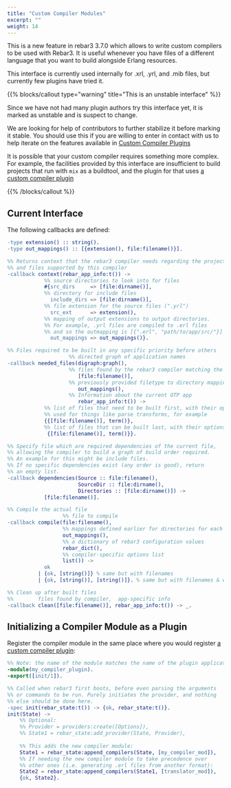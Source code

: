 ```yaml
---
title: "Custom Compiler Modules"
excerpt: ""
weight: 14
---
```


This is a new feature in rebar3 3.7.0 which allows to write custom compilers to be used with Rebar3. It is useful whenever you have files of a different language that you want to build alongside Erlang resources.

This interface is currently used internally for .xrl, .yrl, and .mib files, but currently few plugins have tried it.

{{% blocks/callout type="warning" title="This is an unstable interface" %}}

Since we have not had many plugin authors try this interface yet, it is marked as unstable and is suspect to change.

We are looking for help of contributors to further stabilize it before marking it stable. You should use this if you are willing to enter in contact with us to help iterate on the features available in [Custom Compiler Plugins](/docs/custom-compiler-plugins) 

It is possible that your custom compiler requires something more complex. For example, the facilities provided by this interface are insufficient to build projects that run with `mix` as a buildtool, and the plugin for that uses [a custom compiler plugin](/docs/custom-compiler-plugins) 

{{% /blocks/callout %}}

## Current Interface

The following callbacks are defined:

```erlang
-type extension() :: string().
-type out_mappings() :: [{extension(), file:filename()}].

%% Returns context that the rebar3 compiler needs regarding the project
%% and files supported by this compiler
-callback context(rebar_app_info:t()) ->
            %% source directories to look into for files
            #{src_dirs     => [file:dirname()],
            %% directory for include files
              include_dirs => [file:dirname()],
            %% file extension for the source files (".yrl")
              src_ext      => extension(),
            %% mapping of output extensions to output directories.
            %% For example, .yrl files are compiled to .erl files
            %% and so the outmapping is [{".erl", "path/to/app/src/"}]
              out_mappings => out_mappings()}.

%% Files required to be built in any specific priority before others
                    %% directed graph of application names
-callback needed_files(digraph:graph(),
                    %% files found by the rebar3 compiler matching the context
                       [file:filename()],
                    %% previously provided filetype to directory mappings
                       out_mappings(),
                    %% Information about the current OTP app
                       rebar_app_info:t()) ->
            %% list of files that need to be built first, with their options.
            %% used for things like parse transforms, for example
            {{[file:filename()], term()},
            %% list of files that can be built last, with their options
             {[file:filename()], term()}}.

%% Specify file which are required dependencies of the current file,
%% allowing the compiler to build a graph of build order required.
%% An example for this might be include files.
%% If no specific dependencies exist (any order is good), return
%% an empty list.
-callback dependencies(Source :: file:filename(),
                       SourceDir :: file:dirname(), 
                       Directories :: [file:dirname()]) ->
            [file:filename()].

%% Compile the actual file
                  %% file to compile
-callback compile(file:filename(),
                  %% mappings defined earlier for directories for each file type
                  out_mappings(),
                  %% a dictionary of rebar3 configuration values
                  rebar_dict(),
                  %% compiler-specific options list
                  list()) ->
            ok
          | {ok, [string()]} % same but with filenames
          | {ok, [string()], [string()]}. % same but with filenames & warnings

%% Clean up after built files
%%        files found by compiler,  app-specific info
-callback clean([file:filename()], rebar_app_info:t()) -> _.
```

## Initializing a Compiler Module as a Plugin

Register the compiler module in the same place where you would register [a custom compiler plugin](/docs/custom-compiler-plugins):

```erlang
%% Note: the name of the module matches the name of the plugin application
-module(my_compiler_plugin).
-export([init/1]).

%% Called when rebar3 first boots, before even parsing the arguments
%% or commands to be run. Purely initiates the provider, and nothing
%% else should be done here.
-spec init(rebar_state:t()) -> {ok, rebar_state:t()}.
init(State) ->
    %% Optional:
    %% Provider = providers:create([Options]),
    %% State1 = rebar_state:add_provider(State, Provider),
  
    %% This adds the new compiler module:
    State1 = rebar_state:append_compilers(State, [my_compiler_mod]),
    %% If needing the new compiler module to take precedence over
    %% other ones (i.e. generating .erl files from another format):
    State2 = rebar_state:append_compilers(State1, [translator_mod]),
    {ok, State2}.
```
